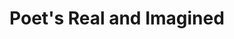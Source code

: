 ---
pid: rs41
title: Poet's Real and Imagined
location_transcription: West Philly
coordinates: "[-75.220770846342, 39.951266760633]"
zipcode: '19143'
gen_neighborhood: West Philadelphia
neighborhood: University City
outside_phl: 
age: '28'
age_range: 20-29
instagram: 
image_file_name: rs_41.jpg
proposal_transcription: |-
  I would love to see a statue of all the books of poetry published by diverse writers past/present in Philly. They could be added year after year
  [leaning/scattered books w/ name on a stool & needs bottom]
  sound contribution?
topic: Education,Inclusivity
topic_summary: 0, 0, 0, 0
type: Sculpture Statue
keywords_other: books, poetry, diversity
credit: 
image_labels: 
twitter: apiarymag
facebook: 
permalink: "/monuments/rs41/"
layout: item-page
---
